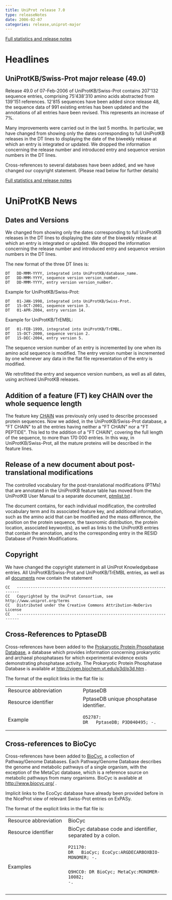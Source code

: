 ```yaml
---
title: UniProt release 7.0
type: releaseNotes
date: 2006-02-07
categories: release,uniprot-major
---
```


[Full statistics and release notes](http://www.expasy.org/txt/old-rel/relnotes.49.htm)

# Headlines

## UniProtKB/Swiss-Prot major release (49.0)

Release 49.0 of 07-Feb-2006 of UniProtKB/Swiss-Prot contains 207'132 sequence entries, comprising 75'438'310 amino acids abstracted from 139'151 references. 12'815 sequences have been added since release 48, the sequence data of 991 existing entries has been updated and the annotations of all entries have been revised. This represents an increase of 7%.

Many improvements were carried out in the last 5 months. In particular, we have changed from showing only the dates corresponding to full UniProtKB releases in the DT lines to displaying the date of the biweekly release at which an entry is integrated or updated. We dropped the information concerning the release number and introduced entry and sequence version numbers in the DT lines.

Cross-references to several databases have been added, and we have changed our copyright statement. (Please read below for further details)

[Full statistics and release notes](http://www.expasy.org/txt/old-rel/relnotes.49.htm)

# UniProtKB News

## Dates and Versions

We changed from showing only the dates corresponding to full UniProtKB releases in the DT lines to displaying the date of the biweekly release at which an entry is integrated or updated. We dropped the information concerning the release number and introduced entry and sequence version numbers in the DT lines.

The new format of the three DT lines is:

    DT   DD-MMM-YYYY, integrated into UniProtKB/database_name.
    DT   DD-MMM-YYYY, sequence version version_number.
    DT   DD-MMM-YYYY, entry version version_number.

Example for UniProtKB/Swiss-Prot:

    DT   01-JAN-1998, integrated into UniProtKB/Swiss-Prot.
    DT   15-OCT-2001, sequence version 3.
    DT   01-APR-2004, entry version 14.

Example for UniProtKB/TrEMBL:

    DT   01-FEB-1999, integrated into UniProtKB/TrEMBL.
    DT   15-OCT-2000, sequence version 2.
    DT   15-DEC-2004, entry version 5.

The sequence version number of an entry is incremented by one when its amino acid sequence is modified. The entry version number is incremented by one whenever any data in the flat file representation of the entry is modified.

We retrofitted the entry and sequence version numbers, as well as all dates, using archived UniProtKB releases.

## Addition of a feature (FT) key CHAIN over the whole sequence length

The feature key [CHAIN](http://www.uniprot.org/manual/chain) was previously only used to describe processed protein sequences. Now we added, in the UniProtKB/Swiss-Prot database, a "FT CHAIN" to all the entries having neither a "FT CHAIN" nor a "FT PEPTIDE". This led to the addition of a "FT CHAIN", covering the full length of the sequence, to more than 170 000 entries. In this way, in UniProtKB/Swiss-Prot, all the mature proteins will be described in the feature lines.

## Release of a new document about post-translational modifications

The controlled vocabulary for the post-translational modifications (PTMs) that are annotated in the UniProtKB feature table has moved from the UniProtKB User Manual to a separate document, [ptmlist.txt](https://ftp.uniprot.org/pub/databases/uniprot/current_release/knowledgebase/complete/docs/ptmlist) .

The document contains, for each individual modification, the controlled vocabulary term and its associated feature key, and additional information, such as the amino acid that can be modified and the mass difference, the position on the protein sequence, the taxonomic distribution, the protein location, associated keyword(s), as well as links to the UniProtKB entries that contain the annotation, and to the corresponding entry in the RESID Database of Protein Modifications.

## Copyright

We have changed the copyright statement in all UniProt Knowledgebase entries. All UniProtKB/Swiss-Prot and UniProtKB/TrEMBL entries, as well as all [documents](http://www.uniprot.org/docs/) now contain the statement

    CC   -----------------------------------------------------------------------
    CC   Copyrighted by the UniProt Consortium, see http://www.uniprot.org/terms
    CC   Distributed under the Creative Commons Attribution-NoDerivs License
    CC   -----------------------------------------------------------------------

## Cross-References to PptaseDB

Cross-references have been added to the [Prokaryotic Protein Phosphatase Database](http://vigen.biochem.vt.edu/p3d/p3d.htm), a database which provides information concerning prokaryotic and archaeal phosphatases for which experimental evidence exists demonstrating phosphatase activity. The Prokaryotic Protein Phosphatase Database is available at <http://vigen.biochem.vt.edu/p3d/p3d.htm> .

The format of the explicit links in the flat file is:

<table><colgroup><col style="width: 46%" /><col style="width: 53%" /></colgroup><tbody><tr class="odd"><td>Resource abbreviation</td><td>PptaseDB</td></tr><tr class="even"><td>Resource identifier</td><td>PptaseDB unique phosphatase identifier.</td></tr><tr class="odd"><td>Example</td><td><pre><code>O52787:
DR   PptaseDB; P3D040495; -.</code></pre></td></tr></tbody></table>

## Cross-references to BioCyc

Cross-references have been added to [BioCyc](http://www.biocyc.org/), a collection of Pathway/Genome Databases. Each Pathway/Genome Database describes the genome and metabolic pathways of a single organism, with the exception of the MetaCyc database, which is a reference source on metabolic pathways from many organisms. BioCyc is available at <http://www.biocyc.org/> .

Implicit links to the EcoCyc database have already been provided before in the NiceProt view of relevant Swiss-Prot entries on ExPASy.

The format of the explicit links in the flat file is:

<table><colgroup><col style="width: 37%" /><col style="width: 62%" /></colgroup><tbody><tr class="odd"><td>Resource abbreviation</td><td>BioCyc</td></tr><tr class="even"><td>Resource identifier</td><td>BioCyc database code and identifier, separated by a colon.</td></tr><tr class="odd"><td>Examples</td><td><pre><code>P21170:
DR   BioCyc; EcoCyc:ARGDECARBOXBIO-MONOMER; -.

Q9HCC0:
DR   BioCyc; MetaCyc:MONOMER-10082; -.</code></pre></td></tr></tbody></table>
